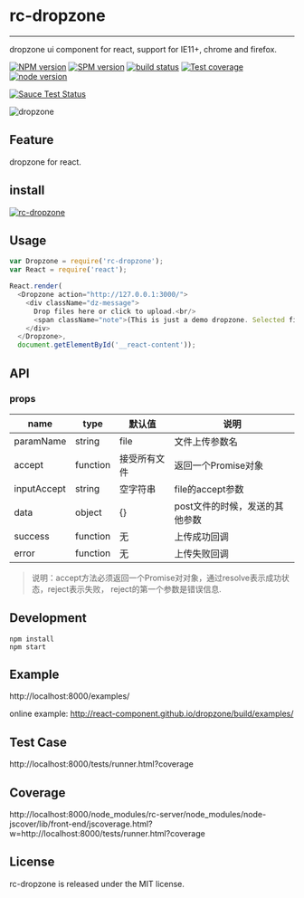 # rc-dropzone
---

dropzone ui component for react, support for IE11+, chrome and firefox.

[![NPM version][npm-image]][npm-url]
[![SPM version](http://spmjs.io/badge/rc-dropzone)](http://spmjs.io/package/rc-dropzone)
[![build status][travis-image]][travis-url]
[![Test coverage][coveralls-image]][coveralls-url]
[![node version][node-image]][node-url]

[![Sauce Test Status][saucelabs-image]][saucelabs-url]

[npm-image]: http://img.shields.io/npm/v/rc-dropzone.svg?style=flat-square
[npm-url]: http://npmjs.org/package/rc-dropzone
[travis-image]: https://img.shields.io/travis/react-component/dropzone.svg?style=flat-square
[travis-url]: https://travis-ci.org/react-component/dropzone
[coveralls-image]: https://img.shields.io/coveralls/react-component/dropzone.svg?style=flat-square
[coveralls-url]: https://coveralls.io/r/react-component/dropzone?branch=master
[node-image]: https://img.shields.io/badge/node.js-%3E=_0.10-green.svg?style=flat-square
[node-url]: http://nodejs.org/download/
[saucelabs-image]: https://saucelabs.com/browser-matrix/dropzone.svg
[saucelabs-url]: https://saucelabs.com/u/dropzone

![dropzone](https://cloud.githubusercontent.com/assets/452899/7336023/99e4753a-ec18-11e4-8052-b72136deef98.gif)

## Feature

dropzone for react.

## install

[![rc-dropzone](https://nodei.co/npm/rc-dropzone.png)](https://npmjs.org/package/rc-dropzone)

## Usage

```js
var Dropzone = require('rc-dropzone');
var React = require('react');

React.render(
  <Dropzone action="http://127.0.0.1:3000/">
	<div className="dz-message">
	  Drop files here or click to upload.<br/>
	  <span className="note">(This is just a demo dropzone. Selected files are <strong>not</strong> actually uploaded.)</span>
	</div>
  </Dropzone>,
  document.getElementById('__react-content'));
```

## API

### props

|name|type|默认值| 说明|
|-----|---|--------|----|
|paramName| string | file | 文件上传参数名 |
|accept | function | 接受所有文件| 返回一个Promise对象 |
|inputAccept| string | 空字符串 | file的accept参数|
| data | object | {} | post文件的时候，发送的其他参数 |
| success | function |无 | 上传成功回调 |
| error | function |无| 上传失败回调 |

> 说明：accept方法必须返回一个Promise对对象，通过resolve表示成功状态，reject表示失败，
> reject的第一个参数是错误信息.

## Development

```
npm install
npm start
```

## Example

http://localhost:8000/examples/

online example: http://react-component.github.io/dropzone/build/examples/

## Test Case

http://localhost:8000/tests/runner.html?coverage

## Coverage

http://localhost:8000/node_modules/rc-server/node_modules/node-jscover/lib/front-end/jscoverage.html?w=http://localhost:8000/tests/runner.html?coverage

## License

rc-dropzone is released under the MIT license.

